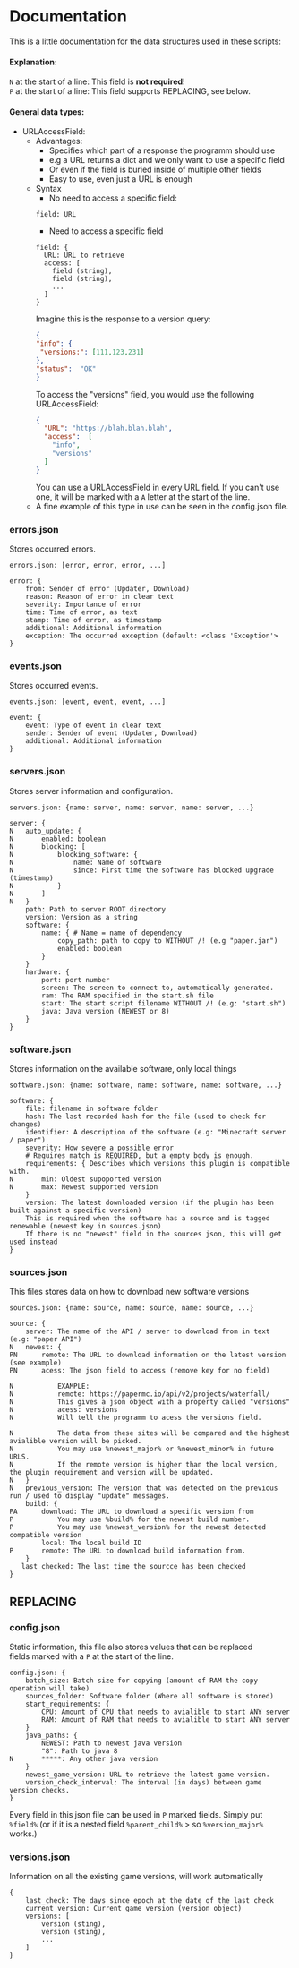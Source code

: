 # Documentation

This is a little documentation for the data structures used in these scripts:

#### Explanation: <br>

```N``` at the start of a line: This field is **not required**! <br>
```P``` at the start of a line: This field supports REPLACING, see below.

#### General data types:

* URLAccessField:
  * Advantages:
    * Specifies which part of a response the programm should use
    * e.g a URL returns a dict and we only want to use a specific field
    * Or even if the field is buried inside of multiple other fields
    * Easy to use, even just a URL is enough
  * Syntax
    * No need to access a specific field:
    ```
    field: URL
    ```
    * Need to access a specific field
    ```
    field: {
      URL: URL to retrieve
      access: [
        field (string),
        field (string),
        ...  
      ]
    }
    ```
    Imagine this is the response to a version query:
     ```json
    {
    "info": {
      "versions:": [111,123,231]
    },
    "status":  "OK"
    }    
    ```
    To access the "versions" field, you would use the following URLAccessField:
    ```json
    {
      "URL": "https://blah.blah.blah",
      "access":  [
        "info",
        "versions"  
      ]
    }    
    ```
    You can use a URLAccessField in every URL field. If you can't use one, it will be marked with a ```A``` letter at
    the start of the line.
  * A fine example of this type in use can be seen in the config.json file.

### errors.json

Stores occurred errors.

```
errors.json: [error, error, error, ...]

error: {
    from: Sender of error (Updater, Download)
    reason: Reason of error in clear text
    severity: Importance of error
    time: Time of error, as text
    stamp: Time of error, as timestamp
    additional: Additional information
    exception: The occurred exception (default: <class 'Exception'>
}
```

### events.json

Stores occurred events.

```
events.json: [event, event, event, ...]

event: {
    event: Type of event in clear text
    sender: Sender of event (Updater, Download)
    additional: Additional information
}
```

### servers.json

Stores server information and configuration.

```
servers.json: {name: server, name: server, name: server, ...}

server: {
N   auto_update: {
N       enabled: boolean
N       blocking: [
N           blocking_software: {
N               name: Name of software
N               since: First time the software has blocked upgrade (timestamp)
N           }
N       ]
N   }
    path: Path to server ROOT directory
    version: Version as a string
    software: {
        name: { # Name = name of dependency
            copy_path: path to copy to WITHOUT /! (e.g "paper.jar")
            enabled: boolean
        }
    }
    hardware: {
        port: port number
        screen: The screen to connect to, automatically generated.
        ram: The RAM specified in the start.sh file
        start: The start script filename WITHOUT /! (e.g: "start.sh")
        java: Java version (NEWEST or 8)
    }
}
```

### software.json

Stores information on the available software, only local things

```
software.json: {name: software, name: software, name: software, ...}

software: {
    file: filename in software folder
    hash: The last recorded hash for the file (used to check for changes)
    identifier: A description of the software (e.g: "Minecraft server / paper")
    severity: How severe a possible error
    # Requires match is REQUIRED, but a empty body is enough.
    requirements: { Describes which versions this plugin is compatible with.
N       min: Oldest supoported version
N       max: Newest supported version
    }
    version: The latest downloaded version (if the plugin has been built against a specific version)
    This is required when the software has a source and is tagged renewable (newest key in sources.json)
    If there is no "newest" field in the sources json, this will get used instead 
}
```

### sources.json

This files stores data on how to download new software versions

```
sources.json: {name: source, name: source, name: source, ...}

source: {
    server: The name of the API / server to download from in text (e.g: "paper API")
N   newest: {
PN      remote: The URL to download information on the latest version (see example)
PN      acess: The json field to access (remove key for no field)

N           EXAMPLE:
N           remote: https://papermc.io/api/v2/projects/waterfall/
N           This gives a json object with a property called "versions"       
N           acess: versions
N           Will tell the programm to acess the versions field.

N           The data from these sites will be compared and the highest avialible version will be picked.
N           You may use %newest_major% or %newest_minor% in future URLS.
N           If the remote version is higher than the local version, the plugin requirement and version will be updated.
N   }
N   previous_version: The version that was detected on the previous run / used to display "update" messages.
    build: {
PA      download: The URL to download a specific version from
P           You may use %build% for the newest build number.
P           You may use %newest_version% for the newest detected compatible version
        local: The local build ID
P       remote: The URL to download build information from.
    }
   last_checked: The last time the sourcce has been checked
}
```

## REPLACING

### config.json

Static information, this file also stores values that can be replaced <br>
fields marked with a ```P``` at the start of the line.

```
config.json: {
    batch_size: Batch size for copying (amount of RAM the copy operation will take)
    sources_folder: Software folder (Where all software is stored)
    start_requirements: {
        CPU: Amount of CPU that needs to avialible to start ANY server 
        RAM: Amount of RAM that needs to avialible to start ANY server
    }
    java_paths: {
        NEWEST: Path to newest java version
        "8": Path to java 8
N       *****: Any other java version 
    }
    newest_game_version: URL to retrieve the latest game version.
    version_check_interval: The interval (in days) between game version checks.
}
```

Every field in this json file can be used in ```P``` marked fields. Simply put ```%field%``` (or if it is a nested
field ```%parent_child%``` > so ```%version_major%``` works.)

### versions.json

Information on all the existing game versions, will work automatically

```
{
    last_check: The days since epoch at the date of the last check
    current_version: Current game version (version object)
    versions: [
        version (sting),
        version (sting),
        ...
    ]
}
```
